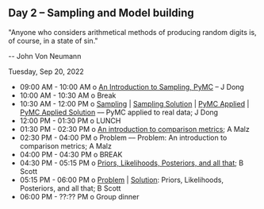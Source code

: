 ## Day 2 – Sampling and Model building  

"Anyone who considers arithmetical methods of producing random digits is, of course, in a state of sin."

-- John Von Neumann

Tuesday, Sep 20, 2022
* 09:00 AM - 10:00 AM o [An Introduction to Sampling, PyMC](MCMC.pdf) – J Dong  
* 10:00 AM - 10:30 AM o Break 
* 10:30 AM - 12:00 PM o [Sampling](Sampling.ipynb) | [Sampling Solution](Sampling_solution.ipynb) | [PyMC Applied](PyMC_applied.ipynb) | [PyMC Applied Solution](Day2/PyMC_applied_solution.ipynb) –– PyMC applied to real data; J Dong  
* 12:00 PM - 01:30 PM o LUNCH 
* 01:30 PM - 02:30 PM o [An introduction to comparison metrics](Day2/metrics_presentation.pdf); A Malz  
* 02:30 PM - 04:00 PM o Problem –– Problem: An introduction to comparison metrics; A Malz  
* 04:00 PM - 04:30 PM o BREAK 
* 04:30 PM - 05:15 PM o [Priors, Likelihoods, Posteriors, and all that](Priors%2C%20Likelihoods%2C%20Posteriors%20and%20All%20That.ipynb); B Scott  
* 05:15 PM - 06:00 PM o [Problem](Priors%2C%20Likelihoods%2C%20Posteriors%2C%20and%20All%20That%20Problems%20no%20solutions.ipynb) | [Solution](Priors%2C%20Likelihoods%2C%20Posteriors%2C%20and%20All%20That%20Problems.ipynb): Priors, Likelihoods, Posteriors, and all that; B Scott
* 06:00 PM - ??:?? PM o Group dinner 
